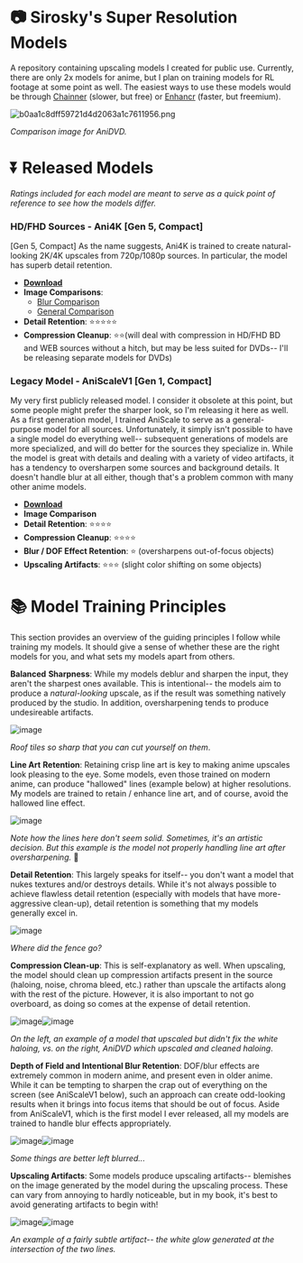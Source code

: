 # 📷 Sirosky's Super Resolution Models

A repository containing upscaling models I created for public use. Currently, there are only 2x models for anime, but I plan on training models for RL footage at some point as well. The easiest ways to use these models would be through [Chainner](https://chainner.app/) (slower, but free) or [Enhancr](https://github.com/mafiosnik777/enhancr) (faster, but freemium).

![b0aa1c8dff59721d4d2063a1c7611956.png](file:///C:/Users/Sirosky/.config/joplin-desktop/resources/a99db58d01064e28ad5299c2657add60.png)

*Comparison image for AniDVD.*

# ⏬ Released Models
*Ratings included for each model are meant to serve as a quick point of reference to see how the models differ.*
### **HD/FHD Sources - Ani4K \[Gen 5, Compact\]**

\[Gen 5, Compact\] As the name suggests, Ani4K is trained to create natural-looking 2K/4K upscales from 720p/1080p sources. In particular, the model has superb detail retention.

- **[Download](https://github.com/Sirosky/Sirosky-Upscaling-Models/releases)**
- **Image Comparisons**:
    - [Blur Comparison](https://imgsli.com/MTg2NTg5/4/5)
    - [General Comparison](https://imgsli.com/MTg2ODI2)
- **Detail Retention**: ⭐⭐⭐⭐⭐
- **Compression Cleanup**: ⭐⭐(will deal with compression in HD/FHD BD and WEB sources without a hitch, but may be less suited for DVDs-- I'll be releasing separate models for DVDs)

### **Legacy Model - AniScaleV1 \[Gen 1, Compact\]**

My very first publicly released model. I consider it obsolete at this point, but some people might prefer the sharper look, so I'm releasing it here as well. As a first generation model, I trained AniScale to serve as a general-purpose model for all sources. Unfortunately, it simply isn't possible to have a single model do everything well-- subsequent generations of models are more specialized, and will do better for the sources they specialize in. While the model is great with details and dealing with a variety of video artifacts, it has a tendency to oversharpen some sources and background details. It doesn't handle blur at all either, though that's a problem common with many other anime models.

- **[Download](https://github.com/Sirosky/Sirosky-Upscaling-Models/blob/main/2x_AniScaleV1_55000.pth)**
- **Image Comparison**
- **Detail Retention**: ⭐⭐⭐⭐
- **Compression Cleanup**: ⭐⭐⭐⭐
- **Blur / DOF Effect Retention**: ⭐ (oversharpens out-of-focus objects)
- **Upscaling Artifacts**: ⭐⭐⭐ (slight color shifting on some objects)

# 📚 Model Training Principles

This section provides an overview of the guiding principles I follow while training my models. It should give a sense of whether these are the right models for you, and what sets my models apart from others.

**Balanced** **Sharpness**: While my models deblur and sharpen the input, they aren't the sharpest ones available. This is intentional-- the models aim to produce a *natural-looking* upscale, as if the result was something natively produced by the studio. In addition, oversharpening tends to produce undesireable artifacts.

![image](https://github.com/Sirosky/Sirosky-Upscaling-Models/assets/2752448/72b1a304-c880-4b2e-a7d5-04cb25bfda7e)

*Roof tiles so sharp that you can cut yourself on them*.

**Line Art** **Retention**: Retaining crisp line art is key to making anime upscales look pleasing to the eye. Some models, even those trained on modern anime, can produce "hallowed" lines (example below) at higher resolutions. My models are trained to retain / enhance line art, and of course, avoid the hallowed line effect.

![image](https://github.com/Sirosky/Sirosky-Upscaling-Models/assets/2752448/42915a42-24ed-445c-8054-eeb042e7a802)

*Note how the lines here don't seem solid. Sometimes, it's an artistic decision. But this example is the model not properly handling line art after oversharpening.* 🤢

**Detail Retention**: This largely speaks for itself-- you don't want a model that nukes textures and/or destroys details. While it's not always possible to achieve flawless detail retention (especially with models that have more-aggressive clean-up), detail retention is something that my models generally excel in.

![image](https://github.com/Sirosky/Sirosky-Upscaling-Models/assets/2752448/af1f4312-d12b-4d2b-9f2a-5ceb3dbdb74d)

*Where did the fence go?*

**Compression Clean-up**: This is self-explanatory as well. When upscaling, the model should clean up compression artifacts present in the source (haloing, noise, chroma bleed, etc.) rather than upscale the artifacts along with the rest of the picture. However, it is also important to not go overboard, as doing so comes at the expense of detail retention.

![image](https://github.com/Sirosky/Sirosky-Upscaling-Models/assets/2752448/516a3779-780a-45e4-975d-69258a944abd)![image](https://github.com/Sirosky/Sirosky-Upscaling-Models/assets/2752448/c3586dd8-1837-4598-9780-39685fa34509)

*On the left, an example of a model that upscaled but didn't fix the white haloing, vs. on the right, AniDVD which upscaled and cleaned haloing*.

**Depth of Field and Intentional Blur Retention**: DOF/blur effects are extremely common in modern anime, and present even in older anime. While it can be tempting to sharpen the crap out of everything on the screen (see AniScaleV1 below), such an approach can create odd-looking results when it brings into focus items that should be out of focus. Aside from AniScaleV1, which is the first model I ever released, all my models are trained to handle blur effects appropriately.

![image](https://github.com/Sirosky/Sirosky-Upscaling-Models/assets/2752448/e17dfda2-2c03-4bf1-acb9-a470bfc91644)![image](https://github.com/Sirosky/Sirosky-Upscaling-Models/assets/2752448/d4e67e4c-93b6-4ee0-9b0d-00906ed18962)

*Some things are better left blurred...*

**Upscaling Artifacts**: Some models produce upscaling artifacts-- blemishes on the image generated by the model during the upscaling process. These can vary from annoying to hardly noticeable, but in my book, it's best to avoid generating artifacts to begin with!

![image](https://github.com/Sirosky/Sirosky-Upscaling-Models/assets/2752448/89aae0d9-89bc-4d37-9ba1-34f0a91c6aab)![image](https://github.com/Sirosky/Sirosky-Upscaling-Models/assets/2752448/fe83561f-9ee8-4121-8988-88ff2ac8c9f1)

*An example of a fairly subtle artifact-- the white glow generated at the intersection of the two lines.*
